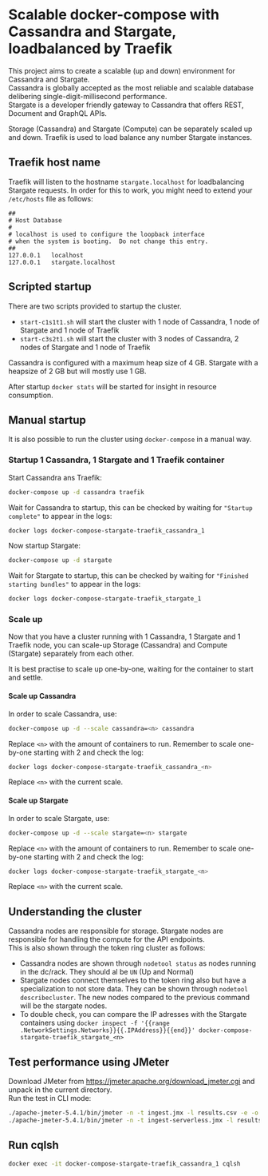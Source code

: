 # Scalable docker-compose with Cassandra and Stargate, loadbalanced by Traefik
This project aims to create a scalable (up and down) environment for Cassandra and Stargate.  
Cassandra is globally accepted as the most reliable and scalable database delibering single-digit-millisecond performance.  
Stargate is a developer friendly gateway to Cassandra that offers REST, Document and GraphQL APIs.

Storage (Cassandra) and Stargate (Compute) can be separately scaled up and down. Traefik is used to load balance any number Stargate instances.

## Traefik host name
Traefik will listen to the hostname `stargate.localhost` for loadbalancing Stargate requests. In order for this to work, you might need to extend your `/etc/hosts` file as follows:
```
##
# Host Database
#
# localhost is used to configure the loopback interface
# when the system is booting.  Do not change this entry.
##
127.0.0.1	localhost
127.0.0.1	stargate.localhost
```

## Scripted startup
There are two scripts provided to startup the cluster.
- `start-c1s1t1.sh` will start the cluster with 1 node of Cassandra, 1 node of Stargate and 1 node of Traefik
- `start-c3s2t1.sh` will start the cluster with 3 nodes of Cassandra, 2 nodes of Stargate and 1 node of Traefik

Cassandra is configured with a maximum heap size of 4 GB. Stargate with a heapsize of 2 GB but will mostly use 1 GB.

After startup `docker stats` will be started for insight in resource consumption.

## Manual startup
It is also possible to run the cluster using `docker-compose` in a manual way.

### Startup 1 Cassandra, 1 Stargate and 1 Traefik container
Start Cassandra ans Traefik:
```sh
docker-compose up -d cassandra traefik
```
Wait for Cassandra to startup, this can be checked by waiting for `"Startup complete"` to appear in the logs:
```sh
docker logs docker-compose-stargate-traefik_cassandra_1
```
Now startup Stargate:
```sh
docker-compose up -d stargate
```
Wait for Stargate to startup, this can be checked by waiting for `"Finished starting bundles"` to appear in the logs:
```sh
docker logs docker-compose-stargate-traefik_stargate_1
```

### Scale up 
Now that you have a cluster running with 1 Cassandra, 1 Stargate and 1 Traefik node, you can scale-up Storage (Cassandra) and Compute (Stargate) separately from each other.

It is best practise to scale up one-by-one, waiting for the container to start and settle.

#### Scale up Cassandra
In order to scale Cassandra, use:
```sh
docker-compose up -d --scale cassandra=<n> cassandra
```
Replace `<n>` with the amount of containers to run. Remember to scale one-by-one starting with 2 and check the log:
```sh
docker logs docker-compose-stargate-traefik_cassandra_<n>
```
Replace `<n>` with the current scale.

#### Scale up Stargate
In order to scale Stargate, use:
```sh
docker-compose up -d --scale stargate=<n> stargate
```
Replace `<n>` with the amount of containers to run. Remember to scale one-by-one starting with 2 and check the log:
```sh
docker logs docker-compose-stargate-traefik_stargate_<n>
```
Replace `<n>` with the current scale.

## Understanding the cluster
Cassandra nodes are responsible for storage. Stargate nodes are responsible for handling the compute for the API endpoints.  
This is also shown through the token ring cluster as follows:
- Cassandra nodes are shown through `nodetool status` as nodes running in the dc/rack. They should al be `UN` (Up and Normal)
- Stargate nodes connect themselves to the token ring also but have a specialization to not store data. They can be shown through `nodetool describecluster`. The new nodes compared to the previous command will be the stargate nodes.
- To double check, you can compare the IP adresses with the Stargate containers using `docker inspect -f '{{range .NetworkSettings.Networks}}{{.IPAddress}}{{end}}' docker-compose-stargate-traefik_stargate_<n>`

## Test performance using JMeter
Download JMeter from https://jmeter.apache.org/download_jmeter.cgi and unpack in the current directory.  
Run the test in CLI mode:
```sh
./apache-jmeter-5.4.1/bin/jmeter -n -t ingest.jmx -l results.csv -e -o ./results
./apache-jmeter-5.4.1/bin/jmeter -n -t ingest-serverless.jmx -l results-serverless.csv -e -o ./results-serverless
```

## Run cqlsh
```sh
docker exec -it docker-compose-stargate-traefik_cassandra_1 cqlsh
```